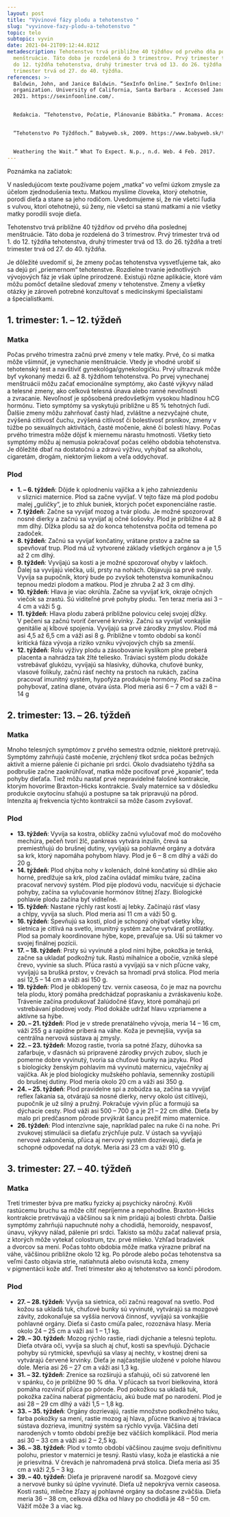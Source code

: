 ```yaml
---
layout: post
title: "Vývinové fázy plodu a tehotenstvo "
slug: "vyvinove-fazy-plodu-a-tehotenstvo "
topic: telo
subtopic: vyvin
date: 2021-04-21T09:12:44.821Z
metadescription: Tehotenstvo trvá približne 40 týždňov od prvého dňa poslednej
  menštruácie. Táto doba je rozdelená do 3 trimestrov. Prvý trimester trvá od 1.
  do 12. týždňa tehotenstva, druhý trimester trvá od 13. do 26. týždňa a tretí
  trimester trvá od 27. do 40. týždňa.
references: >-
  Baldwin, John, and Janice Baldwin. “SexInfo Online.” SexInfo Online: nonprofit
  organization. University of California, Santa Barbara . Accessed January 1,
  2021. https://sexinfoonline.com/.


  Redakcia. “Tehotenstvo, Počatie, Plánovanie Bábätka.” Promama. Accessed March 20, 2021. https://www.promama.sk/tehotenstvo/vyhladavanie?kategorie=41.


  “Tehotenstvo Po Týždňoch.” Babyweb.sk, 2009. https://www.babyweb.sk/tehotenstvo-po-tyzdnoch-13.


  Weathering the Wait.” What To Expect. N.p., n.d. Web. 4 Feb. 2017.
---
```

<div class='f-telo box-post'>

Poznámka na začiatok:

V nasledujúcom texte používame pojem „matka“ vo veľmi úzkom zmysle za účelom zjednodušenia textu. Matkou myslíme človeka, ktorý otehotnie, porodí dieťa a stane sa jeho rodičom. Uvedomujeme si, že nie všetci ľudia s vulvou, ktorí otehotnejú, sú ženy, nie všetci sa stanú matkami a nie všetky matky porodili svoje dieťa. 

</div>

Tehotenstvo trvá približne 40 týždňov od prvého dňa poslednej menštruácie. Táto doba je rozdelená do 3 trimestrov. Prvý trimester trvá od 1. do 12. týždňa tehotenstva, druhý trimester trvá od 13. do 26. týždňa a tretí trimester trvá od 27. do 40. týždňa. 

<div class='f-telo box-post'>

Je dôležité uvedomiť si, že zmeny počas tehotenstva vysvetľujeme tak, ako sa dejú pri „priemernom“ tehotenstve. Rozdielne trvanie jednotlivých vývojových fáz je však úplne prirodzené. Existujú rôzne aplikácie, ktoré vám môžu pomôcť detailne sledovať zmeny v tehotenstve. Zmeny a všetky otázky je zároveň potrebné konzultovať s medicínskymi špecialistami a špecialistkami.

</div>

## 1. trimester: 1. – 12. týždeň

### Matka

Počas prvého trimestra začnú prvé zmeny v tele matky. Prvé, čo si matka môže všimnúť, je vynechanie menštruácie. Vtedy je vhodné urobiť si tehotenský test a navštíviť gynekológa/gynekologičku. Prvý ultrazvuk môže byť vykonaný medzi 6. až 8. týždňom tehotenstva. Po prvej vynechanej menštruácii môžu začať emocionálne symptómy, ako časté výkyvy nálad a telesné zmeny, ako celková telesná únava alebo ranné nevoľnosti a zvracanie. Nevoľnosť je spôsobená predovšetkým vysokou hladinou hCG hormónu. Tieto symptómy sa vyskytujú približne u 85 % tehotných ľudí. Ďalšie zmeny môžu zahrňovať častý hlad, zvláštne a nezvyčajné chute, zvýšená citlivosť čuchu, zvýšená citlivosť či bolestivosť prsníkov, zmeny v túžbe po sexuálnych aktivitách, časté močenie, akné či bolesti hlavy. Počas prvého trimestra môže dôjsť k miernemu nárastu hmotnosti. Všetky tieto symptómy môžu aj nemusia pokračovať počas celého obdobia tehotenstva. Je dôležité dbať na dostatočnú a zdravú výživu, vyhýbať sa alkoholu, cigaretám, drogám, niektorým liekom a veľa oddychovať. 

### Plod

* **1. – 6. týždeň**: Dôjde k oplodneniu vajíčka a k jeho zahniezdeniu v sliznici maternice. Plod sa začne vyvíjať. V tejto fáze má plod podobu malej „guličky“, je to zhluk buniek, ktorých počet exponenciálne rastie.
* **7. týždeň**: Začne sa vyvíjať mozog a tvár plodu. Je možné spozorovať nosné dierky a začnú sa vyvíjať aj očné šošovky. Plod je približne 4 až 8 mm dlhý. Dĺžka plodu sa až do konca tehotenstva počíta od temena po zadoček. 
* **8. týždeň**: Začnú sa vyvíjať končatiny, vrátane prstov a začne sa spevňovať trup. Plod má už vytvorené základy všetkých orgánov a je 1,5 až 2 cm dlhý.
* **9. týždeň**: Vyvíjajú sa kosti a je možné spozorovať ohyby v lakťoch. Ďalej sa vyvíjajú viečka, uši, prsty na nohách. Objavujú sa prvé svaly. Vyvíja sa pupočník, ktorý bude po zvyšok tehotenstva komunikačnou tepnou medzi plodom a matkou. Plod je zhruba 2 až 3 cm dlhý. 
* **10. týždeň**: Hlava je viac okrúhla. Začne sa vyvíjať krk, okraje očných viečok sa zrastú. Sú viditeľné prvé pohyby plodu. Ten teraz meria asi 3 – 4 cm a váži 5 g. 
* **11. týždeň**: Hlava plodu zaberá približne polovicu celej svojej dĺžky. V pečeni sa začnú tvoriť červené krvinky. Začnú sa vyvíjať vonkajšie genitálie aj kĺbové spojenia. Vyvíjajú sa prvé zárodky zmyslov. Plod má asi 4,5 až 6,5 cm a váži asi 8 g. Približne v tomto období sa končí kritická fáza vývoja a riziko vzniku vývojových chýb sa zmenší.
* **12. týždeň**: Rolu výživy plodu a zásobovanie kyslíkom plne preberá placenta a nahrádza tak žlté teliesko. Tráviaci systém plodu dokáže vstrebávať glukózu, vyvíjajú sa hlasivky, dúhovka, chuťové bunky, vlasové folikuly, začnú rásť nechty na prstoch na rukách, začína pracovať imunitný systém, hypofýza produkuje hormóny. Plod sa začína pohybovať, zatína dlane, otvára ústa. Plod meria asi 6 – 7 cm a váži 8 – 14 g

## 2. trimester: 13. – 26. týždeň

### Matka

Mnoho telesných symptómov z prvého semestra odznie, niektoré pretrvajú. Symptómy zahrňujú časté močenie, zrýchlený tlkot srdca počas bežných aktivít a mierne pálenie či pichanie pri srdci. Okolo dvadsiateho týždňa sa podbrušie začne zaokrúhľovať, matka môže pociťovať prvé „kopanie“, teda pohyby dieťaťa. Tiež môžu nastať prvé nepravidelné falošné kontrakcie, ktorým hovoríme Braxton-Hicks kontrakcie. Svaly maternice sa v dôsledku produkcie oxytocínu sťahujú a postupne sa tak pripravujú na pôrod. Intenzita aj frekvencia týchto kontrakcií sa môže časom zvyšovať. 

### Plod

* **13. týždeň**: Vyvíja sa kostra, obličky začnú vylučovať moč do močového mechúra, pečeň tvorí žlč, pankreas vytvára inzulín, črevá sa premiestňujú do brušnej dutiny, vyvíjajú sa pohlavné orgány a dotvára sa krk, ktorý napomáha pohybom hlavy. Plod je 6 – 8 cm dlhý a váži do 20 g.
* **14. týždeň**: Plod ohýba nohy v kolenách, dolné končatiny sú dlhšie ako horné, predlžuje sa krk, plod začína ovládať mimiku tváre, začína pracovať nervový systém. Plod pije plodovú vodu, nacvičuje si dýchacie pohyby, začína sa vylučovanie hormónov štítnej žľazy. Biologické pohlavie plodu začína byť viditeľné. 
* **15. týždeň**: Nastane rýchly rast kostí aj lebky. Začínajú rásť vlasy a chlpy, vyvíja sa sluch. Plod meria asi 11 cm a váži 50 g.
* **16. týždeň**: Spevňujú sa kosti, plod je schopný ohýbať všetky kĺby, sietnica je citlivá na svetlo, imunitný systém začne vytvárať protilátky. Plod sa pomaly koordinovane hýbe, kope, prevaľuje sa. Uši sú takmer vo svojej finálnej pozícii.
* **17. – 18. týždeň**: Prsty sú vyvinuté a plod nimi hýbe, pokožka je tenká, začne sa ukladať podkožný tuk. Rastú mihalnice a obočie, vzniká slepé črevo, vyvinie sa sluch. Pľúca rastú a vyvíjajú sa v nich pľúcne vaky, vyvíjajú sa brušká prstov, v črevách sa hromadí prvá stolica. Plod meria asi 12,5 – 14 cm a váži asi 150 g.
* **19. týždeň**: Plod je obklopený tzv. vernix caseosa, čo je maz na povrchu tela plodu, ktorý pomáha predchádzať popraskaniu a zvráskaveniu kože. Trávenie začína produkovať žalúdočné šťavy, ktoré pomáhajú pri vstrebávaní plodovej vody. Plod dokáže udržať hlavu vzpriamene a aktívne sa hýbe. 
* **20. – 21. týždeň**: Plod je v strede prenatálneho vývoja, meria 14 – 16 cm, váži 255 g a rapídne priberá na váhe. Koža je pevnejšia, vyvíja sa centrálna nervová sústava aj zmysly. 
* **22. – 23. týždeň**: Mozog rastie, tvoria sa potné žľazy, dúhovka sa zafarbuje, v ďasnách sú pripravené zárodky prvých zubov, sluch je pomerne dobre vyvinutý, tvoria sa chuťové bunky na jazyku. Plod s biologicky ženským pohlavím má vyvinutú maternicu, vaječníky aj vajíčka. Ak je plod biologicky mužského pohlavia, semenníky zostúpili do brušnej dutiny. Plod meria okolo 20 cm a váži asi 350 g.
* **24. – 25. týždeň**: Plod pravidelne spí a zobúdza sa, začína sa vyvíjať reflex ľakania sa, otvárajú sa nosné dierky, nervy okolo úst citlivejú, pupočník je už silný a pružný. Pokračuje vývin pľúc a formujú sa dýchacie cesty. Plod váži asi 500 – 700 g a je 21 – 22 cm dlhé. Dieťa by malo pri predčasnom pôrode prvýkrát šancu prežiť mimo maternice. 
* **26. týždeň**: Plod intenzívne saje, napríklad palec na ruke či na nohe. Pri zvukovej stimulácii sa dieťaťu zrýchľuje pulz. V ústach sa vyvíjajú nervové zakončenia, pľúca aj nervový systém dozrievajú, dieťa je schopné odpovedať na dotyk. Meria asi 23 cm a váži 910 g.

## 3. trimester: 27. – 40. týždeň

### Matka

Tretí trimester býva pre matku fyzicky aj psychicky náročný. Kvôli rastúcemu bruchu sa môže cítiť nepríjemne a nepohodlne. Braxton-Hicks kontrakcie pretrvávajú a väčšinou sa k nim pridajú aj bolesti chrbta. Ďalšie symptómy zahrňujú napuchnuté nohy a chodidlá, hemoroidy, nespavosť, únavu, výkyvy nálad, pálenie pri srdci. Takisto sa môžu začať nalievať prsia, z ktorých môže vytekať colostrum, tzv. prvé mlieko. Vzhľad bradaviek a dvorcov sa mení. Počas tohto obdobia môže matka výrazne pribrať na váhe, väčšinou približne okolo 12 kg. Po pôrode alebo počas tehotenstva sa veľmi často objavia strie, natiahnutá alebo ovisnutá koža, zmeny v pigmentácii kože atď. Tretí trimester ako aj tehotenstvo sa končí pôrodom.

### Plod

* **27. – 28. týždeň**: Vyvíja sa sietnica, oči začnú reagovať na svetlo. Pod kožou sa ukladá tuk, chuťové bunky sú vyvinuté, vytvárajú sa mozgové závity, zdokonaľuje sa vyššia nervová činnosť, vyvíjajú sa vonkajšie pohlavné orgány. Dieťa si často cmúľa palec, rozoznáva hlasy. Meria okolo 24 – 25 cm a váži asi 1 – 1,1 kg.
* **29. – 30. týždeň**: Mozog rýchlo rastie, riadi dýchanie a telesnú teplotu. Dieťa otvára oči, vyvíja sa sluch aj chuť, kosti sa spevňujú. Dýchacie pohyby sú rytmické, spevňujú sa vlasy aj nechty, v kostnej dreni sa vytvárajú červené krvinky. Dieťa je najčastejšie uložené v polohe hlavou dole. Meria asi 26 – 27 cm a váži asi 1,3 kg.
* **31. – 32. týždeň**: Zrenice sa rozširujú a sťahujú, oči sú zatvorené len v spánku, čo je približne 90 % dňa. V pľúcach sa tvorí bielkovina, ktorá pomáha rozvinúť pľúca po pôrode. Pod pokožkou sa ukladá tuk, pokožka začína naberať pigmentáciu, akú bude mať po narodení. Plod je asi 28 – 29 cm dlhý a váži 1,5 – 1,8 kg. 
* **33. – 35. týždeň**: Orgány dozrievajú, rastie množstvo podkožného tuku, farba pokožky sa mení, rastie mozog aj hlava, pľúcne tkanivo aj tráviaca sústava dozrieva, imunitný systém sa rýchlo vyvíja. Väčšina detí narodených v tomto období prežije bez väčších komplikácií. Plod meria asi 30 – 33 cm a váži asi 2 – 2,5 kg.
* **36. – 38. týždeň**: Plod v tomto období väčšinou zaujme svoju definitívnu polohu, priestor v maternici je tesný. Rastú vlasy, koža je elastická a nie je priesvitná. V črevách je nahromadená prvá stolica. Dieťa meria asi 35 cm a váži 2,5 – 3 kg. 
* **39. – 40. týždeň**: Dieťa je pripravené narodiť sa. Mozgové cievy a nervové bunky sú úplne vyvinuté. Dieťa už nepokrýva vernix caseosa. Kosti rastú, mliečne žľazy aj pohlavné orgány sa dočasne zväčšia. Dieťa meria 36 – 38 cm, celková dĺžka od hlavy po chodidlá je 48 – 50 cm. Vážiť môže 3 a viac kg.
